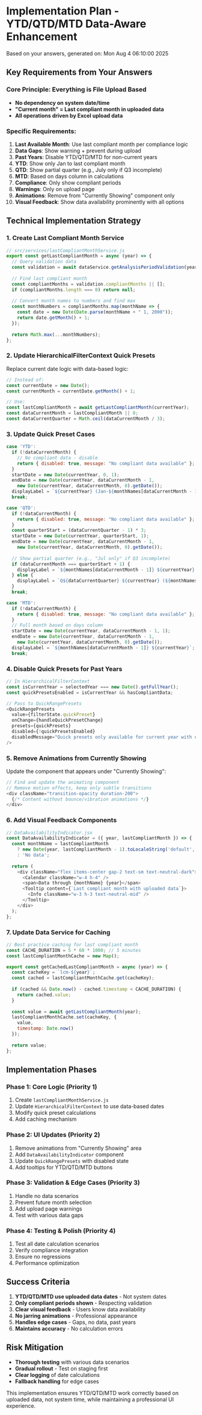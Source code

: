 # Implementation Plan - YTD/QTD/MTD Data-Aware Enhancement

Based on your answers, generated on: Mon Aug 4 06:10:00 2025

## Key Requirements from Your Answers

### Core Principle: Everything is File Upload Based
- **No dependency on system date/time**
- **"Current month" = Last compliant month in uploaded data**
- **All operations driven by Excel upload data**

### Specific Requirements:

1. **Last Available Month**: Use last compliant month per compliance logic
2. **Data Gaps**: Show warning + prevent during upload
3. **Past Years**: Disable YTD/QTD/MTD for non-current years
4. **YTD**: Show only Jan to last compliant month
5. **QTD**: Show partial quarter (e.g., July only if Q3 incomplete)
6. **MTD**: Based on days column in calculations
7. **Compliance**: Only show compliant periods
8. **Warnings**: Only on upload page
9. **Animations**: Remove from "Currently Showing" component only
10. **Visual Feedback**: Show data availability prominently with all options

## Technical Implementation Strategy

### 1. Create Last Compliant Month Service

```javascript
// src/services/lastCompliantMonthService.js
export const getLastCompliantMonth = async (year) => {
  // Query validation data
  const validation = await dataService.getAnalysisPeriodValidation(year);
  
  // Find last compliant month
  const compliantMonths = validation.compliantMonths || [];
  if (compliantMonths.length === 0) return null;
  
  // Convert month names to numbers and find max
  const monthNumbers = compliantMonths.map(monthName => {
    const date = new Date(Date.parse(monthName + " 1, 2000"));
    return date.getMonth() + 1;
  });
  
  return Math.max(...monthNumbers);
};
```

### 2. Update HierarchicalFilterContext Quick Presets

Replace current date logic with data-based logic:

```javascript
// Instead of:
const currentDate = new Date();
const currentMonth = currentDate.getMonth() + 1;

// Use:
const lastCompliantMonth = await getLastCompliantMonth(currentYear);
const dataCurrentMonth = lastCompliantMonth || 0;
const dataCurrentQuarter = Math.ceil(dataCurrentMonth / 3);
```

### 3. Update Quick Preset Cases

```javascript
case 'YTD':
  if (!dataCurrentMonth) {
    // No compliant data - disable
    return { disabled: true, message: "No compliant data available" };
  }
  startDate = new Date(currentYear, 0, 1);
  endDate = new Date(currentYear, dataCurrentMonth - 1, 
    new Date(currentYear, dataCurrentMonth, 0).getDate());
  displayLabel = `${currentYear} (Jan-${monthNames[dataCurrentMonth - 1]})`;
  break;

case 'QTD':
  if (!dataCurrentMonth) {
    return { disabled: true, message: "No compliant data available" };
  }
  const quarterStart = (dataCurrentQuarter - 1) * 3;
  startDate = new Date(currentYear, quarterStart, 1);
  endDate = new Date(currentYear, dataCurrentMonth - 1,
    new Date(currentYear, dataCurrentMonth, 0).getDate());
  
  // Show partial quarter (e.g., "Jul only" if Q3 incomplete)
  if (dataCurrentMonth === quarterStart + 1) {
    displayLabel = `${monthNames[dataCurrentMonth - 1]} ${currentYear} only`;
  } else {
    displayLabel = `Q${dataCurrentQuarter} ${currentYear} (${monthNames[quarterStart]}-${monthNames[dataCurrentMonth - 1]})`;
  }
  break;

case 'MTD':
  if (!dataCurrentMonth) {
    return { disabled: true, message: "No compliant data available" };
  }
  // Full month based on days column
  startDate = new Date(currentYear, dataCurrentMonth - 1, 1);
  endDate = new Date(currentYear, dataCurrentMonth - 1,
    new Date(currentYear, dataCurrentMonth, 0).getDate());
  displayLabel = `${monthNames[dataCurrentMonth - 1]} ${currentYear}`;
  break;
```

### 4. Disable Quick Presets for Past Years

```javascript
// In HierarchicalFilterContext
const isCurrentYear = selectedYear === new Date().getFullYear();
const quickPresetsEnabled = isCurrentYear && hasCompliantData;

// Pass to QuickRangePresets
<QuickRangePresets
  value={filterState.quickPreset}
  onChange={handleQuickPresetChange}
  presets={quickPresets}
  disabled={!quickPresetsEnabled}
  disabledMessage="Quick presets only available for current year with data"
/>
```

### 5. Remove Animations from Currently Showing

Update the component that appears under "Currently Showing":

```javascript
// Find and update the animating component
// Remove motion effects, keep only subtle transitions
<div className="transition-opacity duration-200">
  {/* Content without bounce/vibration animations */}
</div>
```

### 6. Add Visual Feedback Components

```javascript
// DataAvailabilityIndicator.jsx
const DataAvailabilityIndicator = ({ year, lastCompliantMonth }) => {
  const monthName = lastCompliantMonth 
    ? new Date(year, lastCompliantMonth - 1).toLocaleString('default', { month: 'long' })
    : 'No data';
    
  return (
    <div className="flex items-center gap-2 text-sm text-neutral-dark">
      <Calendar className="w-4 h-4" />
      <span>Data through {monthName} {year}</span>
      <Tooltip content={`Last compliant month with uploaded data`}>
        <Info className="w-3 h-3 text-neutral-mid" />
      </Tooltip>
    </div>
  );
};
```

### 7. Update Data Service for Caching

```javascript
// Best practice caching for last compliant month
const CACHE_DURATION = 5 * 60 * 1000; // 5 minutes
const lastCompliantMonthCache = new Map();

export const getCachedLastCompliantMonth = async (year) => {
  const cacheKey = `lcm-${year}`;
  const cached = lastCompliantMonthCache.get(cacheKey);
  
  if (cached && Date.now() - cached.timestamp < CACHE_DURATION) {
    return cached.value;
  }
  
  const value = await getLastCompliantMonth(year);
  lastCompliantMonthCache.set(cacheKey, {
    value,
    timestamp: Date.now()
  });
  
  return value;
};
```

## Implementation Phases

### Phase 1: Core Logic (Priority 1)
1. Create `lastCompliantMonthService.js`
2. Update `HierarchicalFilterContext` to use data-based dates
3. Modify quick preset calculations
4. Add caching mechanism

### Phase 2: UI Updates (Priority 2)
1. Remove animations from "Currently Showing" area
2. Add `DataAvailabilityIndicator` component
3. Update `QuickRangePresets` with disabled state
4. Add tooltips for YTD/QTD/MTD buttons

### Phase 3: Validation & Edge Cases (Priority 3)
1. Handle no data scenarios
2. Prevent future month selection
3. Add upload page warnings
4. Test with various data gaps

### Phase 4: Testing & Polish (Priority 4)
1. Test all date calculation scenarios
2. Verify compliance integration
3. Ensure no regressions
4. Performance optimization

## Success Criteria

1. **YTD/QTD/MTD use uploaded data dates** - Not system dates
2. **Only compliant periods shown** - Respecting validation
3. **Clear visual feedback** - Users know data availability
4. **No jarring animations** - Professional appearance
5. **Handles edge cases** - Gaps, no data, past years
6. **Maintains accuracy** - No calculation errors

## Risk Mitigation

- **Thorough testing** with various data scenarios
- **Gradual rollout** - Test on staging first
- **Clear logging** of date calculations
- **Fallback handling** for edge cases

This implementation ensures YTD/QTD/MTD work correctly based on uploaded data, not system time, while maintaining a professional UI experience.